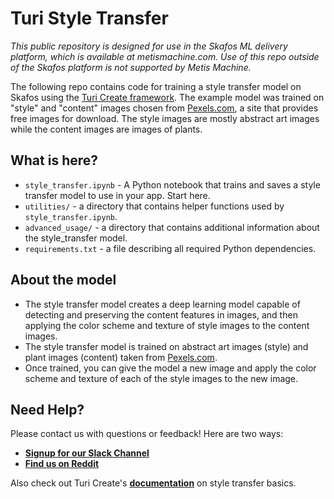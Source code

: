 # Turi Style Transfer

_This public repository is designed for use in the Skafos ML delivery platform, which is available at metismachine.com. Use of this repo outside of the Skafos platform is not supported by Metis Machine._

The following repo contains code for training a style transfer model on Skafos using the [Turi Create framework](https://apple.github.io/turicreate/docs/userguide/style_transfer/).  The example model was trained on "style" and "content" images chosen from [Pexels.com](https://www.pexels.com), a site that provides free images for download. The style images are mostly abstract art images while the content images are images of plants. 
  
## What is here?
-  `style_transfer.ipynb` - A Python notebook that trains and saves a style transfer model to use in your app. Start here.
-  `utilities/` - a directory that contains helper functions used by `style_transfer.ipynb`.
-  `advanced_usage/` - a directory that contains additional information about the style_transfer model.
-  `requirements.txt` - a file describing all required Python dependencies.

## About the model
-  The style transfer model creates a deep learning model capable of detecting and preserving the content features in images, and then applying the color scheme and texture of style images to the content images.
-  The style transfer model is trained on abstract art images (style) and plant images (content) taken from [Pexels.com](https://www.pexels.com).
-  Once trained, you can give the model a new image and apply the color scheme and texture of each of the style images to the new image.

## Need Help?
Please contact us with questions or feedback! Here are two ways:


-  [**Signup for our Slack Channel**](https://join.slack.com/t/metismachine-skafos/shared_invite/enQtNTAxMzEwOTk2NzA5LThjMmMyY2JkNTkwNDQ1YjgyYjFiY2MyMjRkMzYyM2E4MjUxNTJmYmQyODVhZWM2MjQwMjE5ZGM1Y2YwN2M5ODI)
-  [**Find us on Reddit**](https://reddit.com/r/skafos) 

Also check out Turi Create's [**documentation**](https://apple.github.io/turicreate/docs/userguide/style_transfer/) on style transfer basics.

